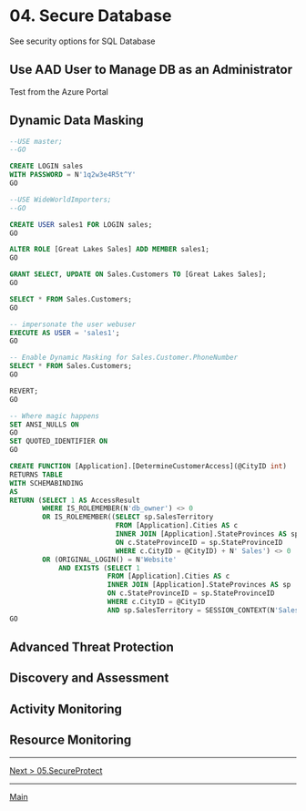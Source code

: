 # 04. Secure Database

See security options for SQL Database

## Use AAD User to Manage DB as an Administrator

Test from the Azure Portal

## Dynamic Data Masking

```sql
--USE master;
--GO

CREATE LOGIN sales 
WITH PASSWORD = N'1q2w3e4R5t^Y'
GO

--USE WideWorldImporters;
--GO

CREATE USER sales1 FOR LOGIN sales;
GO

ALTER ROLE [Great Lakes Sales] ADD MEMBER sales1;
GO

GRANT SELECT, UPDATE ON Sales.Customers TO [Great Lakes Sales];
GO

SELECT * FROM Sales.Customers; 
GO

-- impersonate the user webuser
EXECUTE AS USER = 'sales1';
GO

-- Enable Dynamic Masking for Sales.Customer.PhoneNumber
SELECT * FROM Sales.Customers; 
GO

REVERT;
GO

-- Where magic happens
SET ANSI_NULLS ON
GO
SET QUOTED_IDENTIFIER ON
GO

CREATE FUNCTION [Application].[DetermineCustomerAccess](@CityID int)
RETURNS TABLE
WITH SCHEMABINDING
AS
RETURN (SELECT 1 AS AccessResult
        WHERE IS_ROLEMEMBER(N'db_owner') <> 0
        OR IS_ROLEMEMBER((SELECT sp.SalesTerritory
                          FROM [Application].Cities AS c
                          INNER JOIN [Application].StateProvinces AS sp
                          ON c.StateProvinceID = sp.StateProvinceID
                          WHERE c.CityID = @CityID) + N' Sales') <> 0
	    OR (ORIGINAL_LOGIN() = N'Website'
		    AND EXISTS (SELECT 1
		                FROM [Application].Cities AS c
				        INNER JOIN [Application].StateProvinces AS sp
				        ON c.StateProvinceID = sp.StateProvinceID
				        WHERE c.CityID = @CityID
				        AND sp.SalesTerritory = SESSION_CONTEXT(N'SalesTerritory'))));
GO

```

## Advanced Threat Protection

## Discovery and Assessment

## Activity Monitoring

## Resource Monitoring

---
[Next > 05.SecureProtect](05.IntelligentPerformance.md)

---
[Main](https://github.com/xlegend1024/az-sqldb-hol)